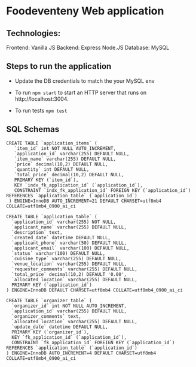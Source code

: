 # Foodeventeny Web application

## Technologies:
Frontend: Vanilla JS
Backend: Express Node.JS
Database: MySQL
## Steps to run the application
- Update the DB credentials to match the your MySQL env

- To run `npm start` to start an HTTP server that runs on http://localhost:3004. 
- To run tests `npm test`

## SQL Schemas
```
CREATE TABLE `application_items` (
   `item_id` int NOT NULL AUTO_INCREMENT,
   `application_id` varchar(255) DEFAULT NULL,
   `item_name` varchar(255) DEFAULT NULL,
   `price` decimal(10,2) DEFAULT NULL,
   `quantity` int DEFAULT NULL,
   `total_price` decimal(10,2) DEFAULT NULL,
   PRIMARY KEY (`item_id`),
   KEY `indx_fk_application_id` (`application_id`),
   CONSTRAINT `indx_fk_application_id` FOREIGN KEY (`application_id`) REFERENCES `application_table` (`application_id`)
 ) ENGINE=InnoDB AUTO_INCREMENT=21 DEFAULT CHARSET=utf8mb4 COLLATE=utf8mb4_0900_ai_ci
 ```

 ```
CREATE TABLE `application_table` (
   `application_id` varchar(255) NOT NULL,
   `applicant_name` varchar(255) DEFAULT NULL,
   `description` text,
   `created_date` datetime DEFAULT NULL,
   `applicant_phone` varchar(50) DEFAULT NULL,
   `applicant_email` varchar(100) DEFAULT NULL,
   `status` varchar(100) DEFAULT NULL,
   `cuisine_type` varchar(255) DEFAULT NULL,
   `venue_location` varchar(255) DEFAULT NULL,
   `requester_comments` varchar(255) DEFAULT NULL,
   `total_price` decimal(10,2) DEFAULT '0.00',
   `allocated_location` varchar(255) DEFAULT NULL,
   PRIMARY KEY (`application_id`)
 ) ENGINE=InnoDB DEFAULT CHARSET=utf8mb4 COLLATE=utf8mb4_0900_ai_ci
 ```

 ```
 CREATE TABLE `organizer_table` (
   `organizer_id` int NOT NULL AUTO_INCREMENT,
   `application_id` varchar(255) DEFAULT NULL,
   `organizer_comments` text,
   `allocated_location` varchar(255) DEFAULT NULL,
   `update_date` datetime DEFAULT NULL,
   PRIMARY KEY (`organizer_id`),
   KEY `fk_application_id` (`application_id`),
   CONSTRAINT `fk_application_id` FOREIGN KEY (`application_id`) REFERENCES `application_table` (`application_id`)
 ) ENGINE=InnoDB AUTO_INCREMENT=4 DEFAULT CHARSET=utf8mb4 COLLATE=utf8mb4_0900_ai_ci
 ```
